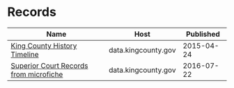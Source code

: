 # Records

Name | Host | Published
---- | ---- | ---------
[King County History Timeline](../datasets/fuh5-64id.md) | data.kingcounty.gov | 2015-04-24
[Superior Court Records from microfiche](../datasets/vu5j-8bgd.md) | data.kingcounty.gov | 2016-07-22

